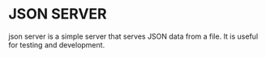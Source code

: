 # JSON SERVER

json server is a simple server that serves JSON data from a file. It is useful for testing and development.
